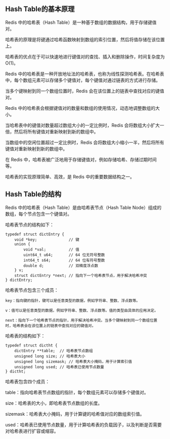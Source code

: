 Hash Table的基本原理
---

Redis 中的哈希表（Hash Table）是一种基于数组的数据结构，用于存储键值对。

哈希表的原理是将键通过哈希函数映射到数组的索引位置，然后将值存储在该位置上。

哈希表的优点在于可以快速地进行键值对的查找、插入和删除操作，时间复杂度为 O(1)。

Redis 中的哈希表是一种开放地址法的哈希表，也称为线性探测哈希表。在哈希表中，每个数组元素可以存储多个键值对，每个键值对通过链表的方式进行存储。

当多个键映射到同一个数组位置时，Redis 会在该位置上的链表中查找对应的键值对。

Redis 中的哈希表会根据键值对的数量和数组的使用情况，动态地调整数组的大小。

当哈希表中的键值对数量超过数组大小的一定比例时，Redis 会将数组大小扩大一倍，然后将所有键值对重新映射到新的数组中。

当数组中的空闲位置超过一定比例时，Redis 会将数组大小缩小一半，然后将所有键值对重新映射到新的数组中。

在 Redis 中，哈希表被广泛地用于存储键值对，例如存储哈希、存储过期时间等。

哈希表的实现原理简单、高效，是 Redis 中的重要数据结构之一。

Hash Table的结构
---

Redis 中的哈希表（Hash Table）是由哈希表节点（Hash Table Node）组成的数组，每个节点包含一个键值对。

哈希表节点的结构如下：

    typedef struct dictEntry {
        void *key;              // 键
        union {
            void *val;          // 值
            uint64_t u64;       // 64 位无符号整数
            int64_t s64;        // 64 位有符号整数
            double d;           // 双精度浮点数
        } v;
        struct dictEntry *next; // 指向下一个哈希表节点，用于解决哈希冲突
    } dictEntry;

哈希表节点包含三个成员：

    key：指向键的指针，键可以是任意类型的数据，例如字符串、整数、浮点数等。
    
    v：值可以是任意类型的数据，例如字符串、整数、浮点数等。值的类型由具体的应用决定。
    
    next：指向下一个哈希表节点的指针，用于解决哈希冲突。当多个键映射到同一个数组位置时，哈希表会在该位置上的链表中查找对应的键值对。

哈希表的结构如下：

    typedef struct dictht {
        dictEntry **table;  // 哈希表节点数组
        unsigned long size; // 哈希表大小
        unsigned long sizemask; // 哈希表大小掩码，用于计算索引值
        unsigned long used; // 哈希表已使用节点数量
    } dictht;

哈希表包含四个成员：

table：指向哈希表节点数组的指针，每个数组元素可以存储多个键值对。

size：哈希表的大小，即哈希表节点数组的长度。

sizemask：哈希表大小掩码，用于计算键的哈希值对应的数组索引值。

used：哈希表已使用节点数量，用于计算哈希表的负载因子，以及判断是否需要对哈希表进行扩容或缩容。
